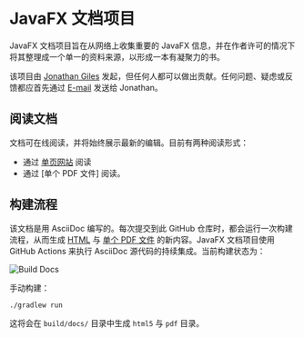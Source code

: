 # JavaFX 文档项目
JavaFX 文档项目旨在从网络上收集重要的 JavaFX 信息，并在作者许可的情况下将其整理成一个单一的资料来源，以形成一本有凝聚力的书。

该项目由 [Jonathan Giles](http://www.jonathangiles.net) 发起，但任何人都可以做出贡献。任何问题、疑虑或反馈都应首先通过 [E-mail](mailto:jonathan@jonathangiles.net) 发送给 Jonathan。

## 阅读文档
文档可在线阅读，并将始终展示最新的编辑。目前有两种阅读形式：
 

- 通过 [单页网站](https://fxdocs.github.io/docs/html5/index.html) 阅读
- 通过 [单个 PDF 文件] 阅读。


## 构建流程
该文档是用 AsciiDoc 编写的。每次提交到此 GitHub 仓库时，都会运行一次构建流程，从而生成 [HTML](https://fxdocs.github.io/docs/html5/index.html) 与 [单个 PDF 文件](https://fxdocs.github.io/docs/pdf/index.pdf) 的新内容。JavaFX 文档项目使用 GitHub Actions 来执行 AsciiDoc 源代码的持续集成。当前构建状态为：

![Build Docs](https://github.com/FXDocs/docs/workflows/Build%20Docs/badge.svg)

手动构建：

```
./gradlew run
```

这将会在 `build/docs/` 目录中生成 `html5` 与 `pdf` 目录。
